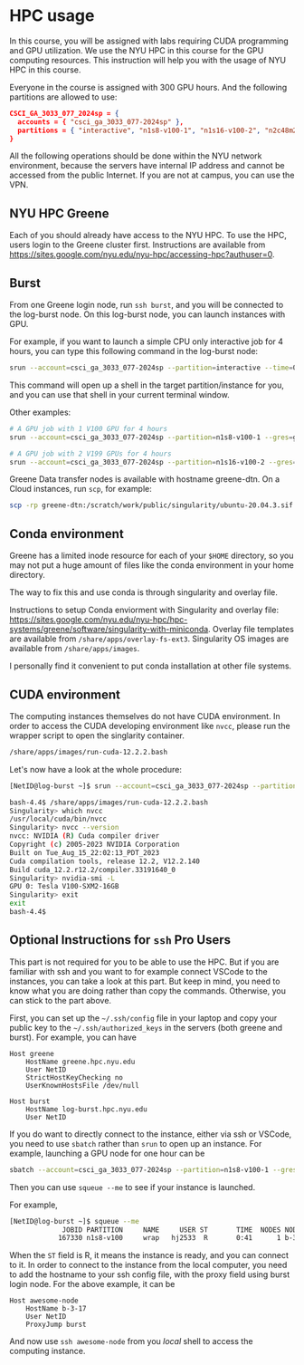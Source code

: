 # HPC usage

In this course, you will be assigned with labs requiring CUDA programming and GPU utilization.  We use the NYU HPC in this course for the GPU computing resources.  This instruction will help you with the usage of NYU HPC in this course.

Everyone in the course is assigned with 300 GPU hours. And the following partitions are allowed to use:

```json
CSCI_GA_3033_077_2024sp = {
  accounts = { "csci_ga_3033_077-2024sp" },
  partitions = { "interactive", "n1s8-v100-1", "n1s16-v100-2", "n2c48m24" }
}
```

All the following operations should be done within the NYU network environment, because the servers have internal IP address and cannot be accessed from the public Internet. If you are not at campus, you can use the VPN.



## NYU HPC Greene

Each of you should already have access to the NYU HPC. To use the HPC, users login to the Greene cluster first. Instructions are available from https://sites.google.com/nyu.edu/nyu-hpc/accessing-hpc?authuser=0.



## Burst

From one Greene login node, run `ssh burst`, and you will be connected to the log-burst node. On this log-burst node, you can launch instances with GPU.

For example, if you want to launch a simple CPU only interactive job for 4 hours, you can type this following command in the log-burst node:

```bash
srun --account=csci_ga_3033_077-2024sp --partition=interactive --time=04:00:00 --pty /bin/bash
```

This command will open up a shell in the target partition/instance for you, and you can use that shell in your current terminal window.

Other examples:

```bash
# A GPU job with 1 V100 GPU for 4 hours
srun --account=csci_ga_3033_077-2024sp --partition=n1s8-v100-1 --gres=gpu:v100:1 --time=04:00:00 --pty /bin/bash

# A GPU job with 2 V199 GPUs for 4 hours 
srun --account=csci_ga_3033_077-2024sp --partition=n1s16-v100-2 --gres=gpu:2 --pty /bin/bash
```

Greene Data transfer nodes is available with hostname greene-dtn. On a Cloud instances, run `scp`, for example:

```bash
scp -rp greene-dtn:/scratch/work/public/singularity/ubuntu-20.04.3.sif .
```



## Conda environment

Greene has a limited inode resource for each of your `$HOME` directory, so you may not put a huge amount of files like the conda environment in your home directory. 

The way to fix this and use conda is through singularity and overlay file.

Instructions to setup Conda enviorment with Singularity and overlay file: https://sites.google.com/nyu.edu/nyu-hpc/hpc-systems/greene/software/singularity-with-miniconda. Overlay file templates are available from `/share/apps/overlay-fs-ext3`. Singularity OS images are available from `/share/apps/images`. 

I personally find it convenient to put conda installation at other file systems.



## CUDA environment

The computing instances themselves do not have CUDA environment. In order to access the CUDA developing environment like `nvcc`, please run the wrapper script to open the singlarity container.

```bash
/share/apps/images/run-cuda-12.2.2.bash
```

Let's now have a look at the whole procedure:

```bash
[NetID@log-burst ~]$ srun --account=csci_ga_3033_077-2024sp --partition=n1s8-v100-1 --gres=gpu:v100:1 --time=04:00:00 --pty /bin/bash

bash-4.4$ /share/apps/images/run-cuda-12.2.2.bash
Singularity> which nvcc
/usr/local/cuda/bin/nvcc
Singularity> nvcc --version
nvcc: NVIDIA (R) Cuda compiler driver
Copyright (c) 2005-2023 NVIDIA Corporation
Built on Tue_Aug_15_22:02:13_PDT_2023
Cuda compilation tools, release 12.2, V12.2.140
Build cuda_12.2.r12.2/compiler.33191640_0
Singularity> nvidia-smi -L
GPU 0: Tesla V100-SXM2-16GB
Singularity> exit
exit
bash-4.4$
```



## Optional Instructions for `ssh` Pro Users

This part is not required for you to be able to use the HPC. But if you are familiar with ssh and you want to for example connect VSCode to the instances, you can take a look at this part. But keep in mind, you need to know what you are doing rather than copy the commands. Otherwise, you can stick to the part above. 

First, you can set up the `~/.ssh/config` file in your laptop and copy your public key to the `~/.ssh/authorized_keys` in the servers (both greene and burst). For example, you can have

```
Host greene
    HostName greene.hpc.nyu.edu
    User NetID
    StrictHostKeyChecking no
    UserKnownHostsFile /dev/null

Host burst
    HostName log-burst.hpc.nyu.edu
    User NetID
```

If you do want to directly connect to the instance, either via ssh or VSCode, you need to use `sbatch` rather than `srun` to open up an instance. For example, launching a GPU node for one hour can be

```bash
sbatch --account=csci_ga_3033_077-2024sp --partition=n1s8-v100-1 --gres=gpu:v100:1 --time=01:00:00 --wrap "sleep infinity"
```

Then you can use `squeue --me` to see if your instance is launched.

For example,

```bash
[NetID@log-burst ~]$ squeue --me
             JOBID PARTITION     NAME     USER ST       TIME  NODES NODELIST(REASON)
            167330 n1s8-v100     wrap   hj2533  R       0:41      1 b-3-17
```

When the `ST` field is R, it means the instance is ready, and you can connect to it. In order to connect to the instance from the local computer, you need to add the hostname to your ssh config file, with the proxy field using burst login node. For the above example, it can be

```
Host awesome-node
    HostName b-3-17
    User NetID
    ProxyJump burst
```

And now use `ssh awesome-node` from you *local* shell to access the computing instance.

